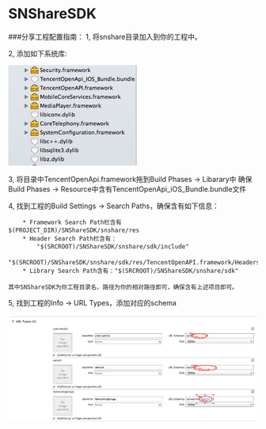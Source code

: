 SNShareSDK
==========

###分享工程配置指南：
1,  将snshare目录加入到你的工程中。

2,  添加如下系统库:

![image](https://github.com/qq644531343/iosTool/blob/master/screenshot/share.png)

3,  将目录中TencentOpenApi.framework拖到Build Phases -> Libarary中
确保Build Phases -> Resource中含有TencentOpenApi_iOS_Bundle.bundle文件

4,  找到工程的Build Settings -> Search Paths，确保含有如下信息：
	
	    		
    	* Framework Search Path栏含有  $(PROJECT_DIR)/SNShareSDK/snshare/res
		* Header Search Path栏含有：
		    "$(SRCROOT)/SNShareSDK/snshare/sdk/include"
		    "$(SRCROOT)/SNShareSDK/snshare/sdk/res/TencentOpenAPI.framework/Headers"
		* Library Search Path含有："$(SRCROOT)/SNShareSDK/snshare/sdk"
	
	其中SNShareSDK为你工程目录名，路径为你的相对路径即可，确保含有上述项目即可。
      
5,  找到工程的Info -> URL Types，添加对应的schema

![image](https://github.com/qq644531343/iosTool/blob/master/screenshot/shareConfigInfo.png)